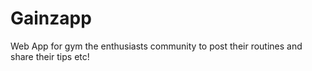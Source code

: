 # Gainzapp
Web App for gym the enthusiasts community to post their routines and share their tips etc!
